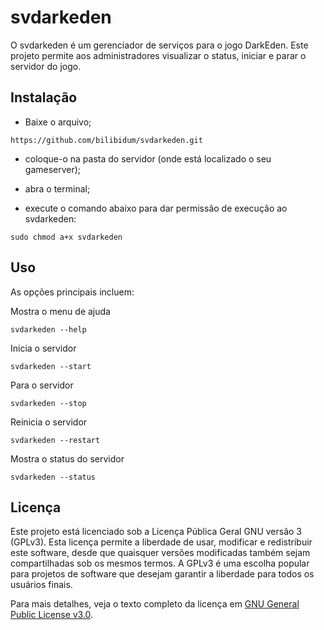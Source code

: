 # svdarkeden

O svdarkeden é um gerenciador de serviços para o jogo DarkEden. 
Este projeto permite aos administradores visualizar o status, iniciar e parar o servidor do jogo.

## Instalação

- Baixe o arquivo;
```
https://github.com/bilibidum/svdarkeden.git
```
  
- coloque-o na pasta do servidor (onde está localizado o seu gameserver);
  
- abra o terminal;
  
- execute o comando abaixo para dar permissão de execução ao svdarkeden:
```
sudo chmod a+x svdarkeden
``` 

## Uso

As opções principais incluem:

Mostra o menu de ajuda
```
svdarkeden --help
```
Inicia o servidor 
```
svdarkeden --start
```		
Para o servidor 
```
svdarkeden --stop
```		
Reinicia o servidor
```
svdarkeden --restart	
```
Mostra o status do servidor
```
svdarkeden --status	
```

## Licença

Este projeto está licenciado sob a Licença Pública Geral GNU versão 3 (GPLv3). 
Esta licença permite a liberdade de usar, modificar e redistribuir este software, desde que quaisquer versões modificadas também sejam compartilhadas sob os mesmos termos. 
A GPLv3 é uma escolha popular para projetos de software que desejam garantir a liberdade para todos os usuários finais.

Para mais detalhes, veja o texto completo da licença em [GNU General Public License v3.0](https://www.gnu.org/licenses/gpl-3.0.html).



